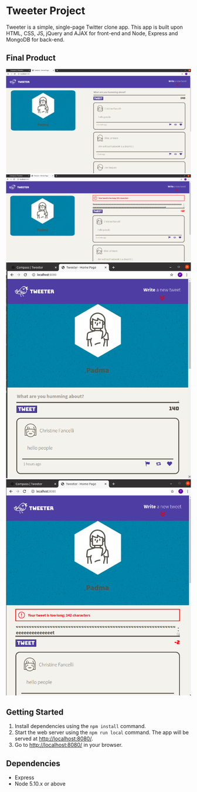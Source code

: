 # Tweeter Project

Tweeter is a simple, single-page Twitter clone app. This app is built upon HTML, CSS, JS, jQuery and AJAX for front-end and Node, Express and MongoDB for back-end.


## Final Product

![Alt text](/screenshots/homepage.png?raw=true "App Home Page")
![Alt text](/screenshots/longtweeterrormsg.png?raw=true "Long Tweet Error Message Page")
![Alt text](/screenshots/mobileview.png?raw=true "App Mobile View Page")
![Alt text](/screenshots/mobilelongtweeterrormsg.png?raw=true "App Long Tweet Error Message Page")

## Getting Started

1. Install dependencies using the `npm install` command.
2. Start the web server using the `npm run local` command. The app will be served at <http://localhost:8080/>.
3. Go to <http://localhost:8080/> in your browser.

## Dependencies

- Express
- Node 5.10.x or above
